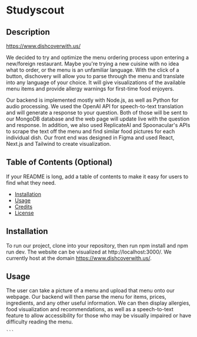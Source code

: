 # Studyscout

## Description

https://www.dishcoverwith.us/


We decided to try and optimize the menu ordering process upon entering a new/foreign restaurant. Maybe you're trying a new cuisine with no idea what to order, or the menu is an unfamiliar language. With the click of a button, dischovery will allow you to parse through the menu and translate into any language of your choice. It will give visualizations of the available menu items and provide allergy warnings for first-time food enjoyers.

Our backend is implemented mostly with Node.js, as well as Python for audio processing. We used the OpenAI API for speech-to-text translation and will generate a response to your question. Both of those will be sent to our MongoDB database and the web page will update live with the question and response. In addition, we also used ReplicateAI and Spoonacular's APIs to scrape the text off the menu and find similar food pictures for each individual dish. Our front end was designed in Figma and used React, Next.js and Tailwind to create visualization.

## Table of Contents (Optional)

If your README is long, add a table of contents to make it easy for users to find what they need.

- [Installation](#installation)
- [Usage](#usage)
- [Credits](#credits)
- [License](#license)

## Installation

To run our project, clone into your repository, then run npm install and npm run dev. The website can be visualized at http://localhost:3000/. We currently host at the domain https://www.dishcoverwith.us/. 

## Usage

The user can take a picture of a menu and upload that menu onto our webpage. Our backend will then parse the menu for items, prices, ingredients, and any other useful information. We can then display allergies, food visualization and recommendations, as well as a speech-to-text feature to allow accessibility for those who may be visually impaired or have difficulty reading the menu.

    ```




